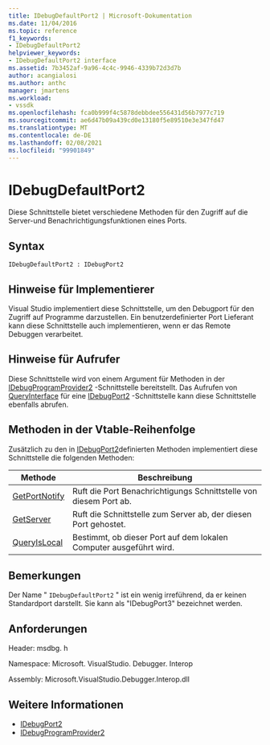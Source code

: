 ```yaml
---
title: IDebugDefaultPort2 | Microsoft-Dokumentation
ms.date: 11/04/2016
ms.topic: reference
f1_keywords:
- IDebugDefaultPort2
helpviewer_keywords:
- IDebugDefaultPort2 interface
ms.assetid: 7b3452af-9a96-4c4c-9946-4339b72d3d7b
author: acangialosi
ms.author: anthc
manager: jmartens
ms.workload:
- vssdk
ms.openlocfilehash: fca0b999f4c5878debbdee556431d56b7977c719
ms.sourcegitcommit: ae6d47b09a439cd0e13180f5e89510e3e347fd47
ms.translationtype: MT
ms.contentlocale: de-DE
ms.lasthandoff: 02/08/2021
ms.locfileid: "99901849"
---
```

# <a name="idebugdefaultport2"></a>IDebugDefaultPort2
Diese Schnittstelle bietet verschiedene Methoden für den Zugriff auf die Server-und Benachrichtigungsfunktionen eines Ports.

## <a name="syntax"></a>Syntax

```
IDebugDefaultPort2 : IDebugPort2
```

## <a name="notes-for-implementers"></a>Hinweise für Implementierer
 Visual Studio implementiert diese Schnittstelle, um den Debugport für den Zugriff auf Programme darzustellen. Ein benutzerdefinierter Port Lieferant kann diese Schnittstelle auch implementieren, wenn er das Remote Debuggen verarbeitet.

## <a name="notes-for-callers"></a>Hinweise für Aufrufer
 Diese Schnittstelle wird von einem Argument für Methoden in der [IDebugProgramProvider2](../../../extensibility/debugger/reference/idebugprogramprovider2.md) -Schnittstelle bereitstellt. Das Aufrufen von [QueryInterface](/cpp/atl/queryinterface) für eine [IDebugPort2](../../../extensibility/debugger/reference/idebugport2.md) -Schnittstelle kann diese Schnittstelle ebenfalls abrufen.

## <a name="methods-in-vtable-order"></a>Methoden in der Vtable-Reihenfolge
 Zusätzlich zu den in [IDebugPort2](../../../extensibility/debugger/reference/idebugport2.md)definierten Methoden implementiert diese Schnittstelle die folgenden Methoden:

|Methode|Beschreibung|
|------------|-----------------|
|[GetPortNotify](../../../extensibility/debugger/reference/idebugdefaultport2-getportnotify.md)|Ruft die Port Benachrichtigungs Schnittstelle von diesem Port ab.|
|[GetServer](../../../extensibility/debugger/reference/idebugdefaultport2-getserver.md)|Ruft die Schnittstelle zum Server ab, der diesen Port gehostet.|
|[QueryIsLocal](../../../extensibility/debugger/reference/idebugdefaultport2-queryislocal.md)|Bestimmt, ob dieser Port auf dem lokalen Computer ausgeführt wird.|

## <a name="remarks"></a>Bemerkungen
 Der Name " `IDebugDefaultPort2` " ist ein wenig irreführend, da er keinen Standardport darstellt. Sie kann als "IDebugPort3" bezeichnet werden.

## <a name="requirements"></a>Anforderungen
 Header: msdbg. h

 Namespace: Microsoft. VisualStudio. Debugger. Interop

 Assembly: Microsoft.VisualStudio.Debugger.Interop.dll

## <a name="see-also"></a>Weitere Informationen
- [IDebugPort2](../../../extensibility/debugger/reference/idebugport2.md)
- [IDebugProgramProvider2](../../../extensibility/debugger/reference/idebugprogramprovider2.md)
